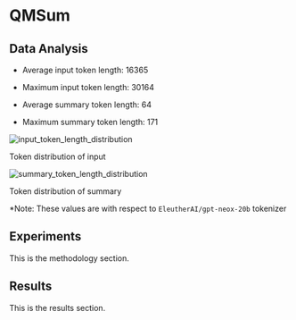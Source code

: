 # QMSum

## Data Analysis

- Average input token length: 16365
- Maximum input token length: 30164

- Average summary token length: 64
- Maximum summary token length: 171


![input_token_length_distribution](https://github.com/Sleepyhead01/QMSum/assets/69421538/8ae916b6-27c1-4787-9f8d-a786d7c9e364)

Token distribution of input


![summary_token_length_distribution](https://github.com/Sleepyhead01/QMSum/assets/69421538/9f41d24c-dd12-4088-9ea5-4a93c7ab2658)

Token distribution of summary

*Note: These values are with respect to `EleutherAI/gpt-neox-20b` tokenizer


## Experiments

This is the methodology section.

## Results

This is the results section.

